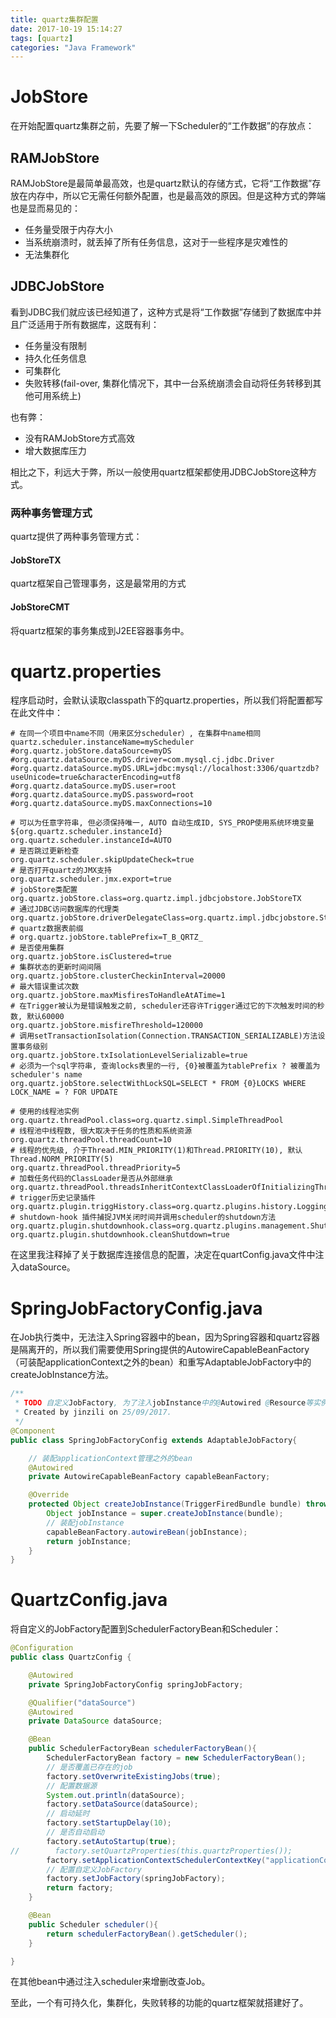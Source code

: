 ```yaml
---
title: quartz集群配置
date: 2017-10-19 15:14:27
tags: [quartz]
categories: "Java Framework"
---
```

# JobStore
在开始配置quartz集群之前，先要了解一下Scheduler的“工作数据”的存放点：
## RAMJobStore
RAMJobStore是最简单最高效，也是quartz默认的存储方式，它将“工作数据”存放在内存中，所以它无需任何额外配置，也是最高效的原因。但是这种方式的弊端也是显而易见的：

- 任务量受限于内存大小
- 当系统崩溃时，就丢掉了所有任务信息，这对于一些程序是灾难性的
- 无法集群化

## JDBCJobStore
看到JDBC我们就应该已经知道了，这种方式是将“工作数据”存储到了数据库中并且广泛适用于所有数据库，这既有利：
- 任务量没有限制
- 持久化任务信息
- 可集群化
- 失败转移(fail-over, 集群化情况下，其中一台系统崩溃会自动将任务转移到其他可用系统上)

也有弊：
- 没有RAMJobStore方式高效
- 增大数据库压力

相比之下，利远大于弊，所以一般使用quartz框架都使用JDBCJobStore这种方式。
### 两种事务管理方式
quartz提供了两种事务管理方式：
#### JobStoreTX
quartz框架自己管理事务，这是最常用的方式
#### JobStoreCMT
将quartz框架的事务集成到J2EE容器事务中。

# quartz.properties
程序启动时，会默认读取classpath下的quartz.properties，所以我们将配置都写在此文件中：

```
# 在同一个项目中name不同（用来区分scheduler）, 在集群中name相同
quartz.scheduler.instanceName=myScheduler
#org.quartz.jobStore.dataSource=myDS
#org.quartz.dataSource.myDS.driver=com.mysql.cj.jdbc.Driver
#org.quartz.dataSource.myDS.URL=jdbc:mysql://localhost:3306/quartzdb?useUnicode=true&characterEncoding=utf8
#org.quartz.dataSource.myDS.user=root
#org.quartz.dataSource.myDS.password=root
#org.quartz.dataSource.myDS.maxConnections=10

# 可以为任意字符串, 但必须保持唯一, AUTO 自动生成ID, SYS_PROP使用系统环境变量${org.quartz.scheduler.instanceId}
org.quartz.scheduler.instanceId=AUTO
# 是否跳过更新检查
org.quartz.scheduler.skipUpdateCheck=true
# 是否打开quartz的JMX支持
org.quartz.scheduler.jmx.export=true
# jobStore类配置
org.quartz.jobStore.class=org.quartz.impl.jdbcjobstore.JobStoreTX
# 通过JDBC访问数据库的代理类
org.quartz.jobStore.driverDelegateClass=org.quartz.impl.jdbcjobstore.StdJDBCDelegate
# quartz数据表前缀
# org.quartz.jobStore.tablePrefix=T_B_QRTZ_
# 是否使用集群
org.quartz.jobStore.isClustered=true
# 集群状态的更新时间间隔
org.quartz.jobStore.clusterCheckinInterval=20000
# 最大错误重试次数
org.quartz.jobStore.maxMisfiresToHandleAtATime=1
# 在Trigger被认为是错误触发之前, scheduler还容许Trigger通过它的下次触发时间的秒数, 默认60000
org.quartz.jobStore.misfireThreshold=120000
# 调用setTransactionIsolation(Connection.TRANSACTION_SERIALIZABLE)方法设置事务级别
org.quartz.jobStore.txIsolationLevelSerializable=true
# 必须为一个sql字符串, 查询locks表里的一行, {0}被覆盖为tablePrefix ? 被覆盖为scheduler's name
org.quartz.jobStore.selectWithLockSQL=SELECT * FROM {0}LOCKS WHERE LOCK_NAME = ? FOR UPDATE

# 使用的线程池实例
org.quartz.threadPool.class=org.quartz.simpl.SimpleThreadPool
# 线程池中线程数, 很大取决于任务的性质和系统资源
org.quartz.threadPool.threadCount=10
# 线程的优先级, 介于Thread.MIN_PRIORITY(1)和Thread.PRIORITY(10), 默认Thread.NORM_PRIORITY(5)
org.quartz.threadPool.threadPriority=5
# 加载任务代码的ClassLoader是否从外部继承
org.quartz.threadPool.threadsInheritContextClassLoaderOfInitializingThread=true
# trigger历史记录插件
org.quartz.plugin.triggHistory.class=org.quartz.plugins.history.LoggingJobHistoryPlugin
# shutdown-hook 插件捕捉JVM关闭时间并调用scheduler的shutdown方法
org.quartz.plugin.shutdownhook.class=org.quartz.plugins.management.ShutdownHookPlugin
org.quartz.plugin.shutdownhook.cleanShutdown=true
```
在这里我注释掉了关于数据库连接信息的配置，决定在quartConfig.java文件中注入dataSource。

# SpringJobFactoryConfig.java
在Job执行类中，无法注入Spring容器中的bean，因为Spring容器和quartz容器是隔离开的，所以我们需要使用Spring提供的AutowireCapableBeanFactory（可装配applicationContext之外的bean）和重写AdaptableJobFactory中的createJobInstance方法。


```java
/**
 * TODO 自定义JobFactory, 为了注入jobInstance中的@Autowired @Resource等实例
 * Created by jinzili on 25/09/2017.
 */
@Component
public class SpringJobFactoryConfig extends AdaptableJobFactory{

    // 装配applicationContext管理之外的bean
    @Autowired
    private AutowireCapableBeanFactory capableBeanFactory;

    @Override
    protected Object createJobInstance(TriggerFiredBundle bundle) throws Exception {
        Object jobInstance = super.createJobInstance(bundle);
        // 装配jobInstance
        capableBeanFactory.autowireBean(jobInstance);
        return jobInstance;
    }
}
```
# QuartzConfig.java
将自定义的JobFactory配置到SchedulerFactoryBean和Scheduler：

```java
@Configuration
public class QuartzConfig {

    @Autowired
    private SpringJobFactoryConfig springJobFactory;

    @Qualifier("dataSource")
    @Autowired
    private DataSource dataSource;

    @Bean
    public SchedulerFactoryBean schedulerFactoryBean(){
        SchedulerFactoryBean factory = new SchedulerFactoryBean();
        // 是否覆盖已存在的job
        factory.setOverwriteExistingJobs(true);
        // 配置数据源
        System.out.println(dataSource);
        factory.setDataSource(dataSource);
        // 启动延时
        factory.setStartupDelay(10);
        // 是否自动启动
        factory.setAutoStartup(true);
//        factory.setQuartzProperties(this.quartzProperties());
        factory.setApplicationContextSchedulerContextKey("applicationContext");
        // 配置自定义JobFactory
        factory.setJobFactory(springJobFactory);
        return factory;
    }

    @Bean
    public Scheduler scheduler(){
        return schedulerFactoryBean().getScheduler();
    }

}
```

在其他bean中通过注入scheduler来增删改查Job。

至此，一个有可持久化，集群化，失败转移的功能的quartz框架就搭建好了。
